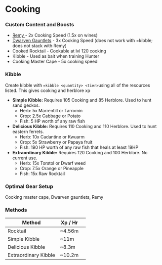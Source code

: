 # Cooking

### Custom Content and Boosts

* [Remy ](https://bso-wiki.oldschool.gg/custom-items/pets)- 2x Cooking Speed (1.5x on wines)
* [Dwarven Gauntlets](../custom-items/equippables.md#dwarven-tools) - 3x Cooking Speed (does not work with =kibble; does not stack with Remy)
* Cooked Rocktail - Cookable at lvl 120 cooking
* Kibble - Used as bait when training Hunter
* Cooking Master Cape - 5x cooking speed

### Kibble

Create kibble with `=kibble <quantity> <tier>`using all of the resources listed. This gives cooking and herblore xp

* **Simple Kibble:** Requires 105 Cooking and 85 Herblore. Used to hunt sand geckos.
  * Herb: 5x Marrentill or Tarromin
  * Crop: 2.5x Cabbage or Potato
  * Fish: 5 HP worth of any raw fish
* **Delicious Kibble:** Requires 110 Cooking and 110 Herblore. Used to hunt eastern ferrets.
  * Herb: 10x Cadantine or Kwuarm
  * Crop: 5x Strawberry or Papaya fruit
  * Fish: 190 HP worth of any raw fish that heals at least 19HP
* **Extraordinary Kibble:** Requires 120 Cooking and 100 Herblore. No current use.
  * Herb: 15x Torstol or Dwarf weed
  * Crop: 7.5x Orange or Pineapple
  * Fish: 15x Raw Rocktail

### Optimal Gear Setup

Cooking master cape, Dwarven gauntlets, Remy

### Methods

| Method               | Xp / Hr |   |
| -------------------- | ------- | - |
| Rocktail             | \~4.56m |   |
| Simple Kibble        | \~11m   |   |
| Delicious Kibble     | \~8.3m  |   |
| Extraordinary Kibble | \~10.2m |   |

